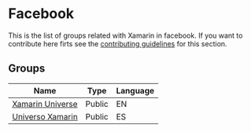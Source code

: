 # Facebook

This is the list of groups related with Xamarin in facebook. If you want to contribute here firts see the [contributing guidelines](contributing-guidelines.md) for this section.

## Groups

Name | Type | Language
------------ | ------- | -------
[Xamarin Universe](https://www.facebook.com/groups/182880438998247/) | Public| EN
[Universo Xamarin](https://www.facebook.com/groups/504716559967164/) | Public| ES
